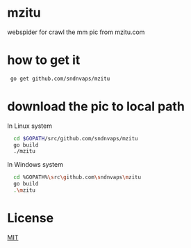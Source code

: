 # mzitu
webspider for crawl the mm pic from mzitu.com

# how to get it 

```bash
 go get github.com/sndnvaps/mzitu
```

# download the pic to local path

In Linux system
```bash
  cd $GOPATH/src/github.com/sndnvaps/mzitu
  go build 
  ./mzitu
```

In Windows system
```bash
  cd %GOPATH%\src\github.com\sndnvaps\mzitu
  go build
  .\mzitu
```

# License
[MIT](https://sndnvaps.mit-license.org/2018)

